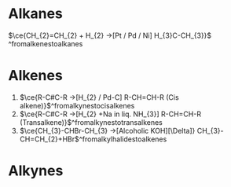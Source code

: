 # Alkanes
$\ce{CH_{2}=CH_{2} + H_{2} ->[Pt / Pd / Ni] H_{3}C-CH_{3}}$ ^fromalkenestoalkanes

# Alkenes
1.  $\ce{R-C#C-R ->[H_{2} / Pd-C] R-CH=CH-R (Cis alkene)}$^fromalkynestocisalkenes
2. $\ce{R-C#C-R ->[H_{2} +Na in liq. NH_{3}] R-CH=CH-R (Transalkene)}$^fromalkynestotransalkenes
3. $\ce{CH_{3}-CHBr-CH_{3} ->[Alcoholic KOH][\Delta]} CH_{3}-CH=CH_{2}+HBr$^fromalkylhalidestoalkenes
# Alkynes


